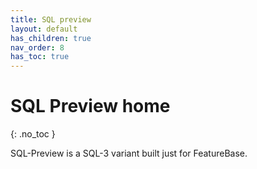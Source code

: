 ```yaml
---
title: SQL preview
layout: default
has_children: true
nav_order: 8
has_toc: true
---
```


# SQL Preview home
{: .no_toc }

SQL-Preview is a SQL-3 variant built just for FeatureBase.
